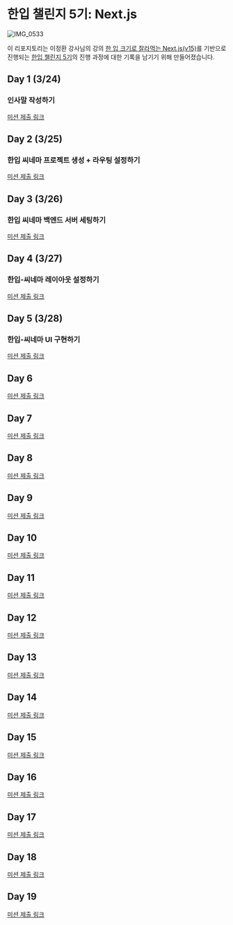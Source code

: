 # 한입 챌린지 5기: Next.js

![IMG_0533](https://github.com/user-attachments/assets/d32a84dd-c4e7-4f7d-a586-c326d2ff9ceb)

이 리포지토리는 이정환 강사님의 강의 [한 입 크기로 잘라먹는 Next.js(v15)](https://www.inflearn.com/course/%ED%95%9C%EC%9E%85-%ED%81%AC%EA%B8%B0-nextjs/dashboard)를 기반으로 진행되는 [한입 챌린지 5기](https://cafe.naver.com/f-e/cafes/31322207/articles/2831?menuid=74&referrerAllArticles=false)의 진행 과정에 대한 기록을 남기기 위해 만들어졌습니다.

## Day 1 (3/24)

### 인사말 작성하기

[미션 제출 링크](https://cafe.naver.com/winterlood/2940)

## Day 2 (3/25)

### 한입 씨네마 프로젝트 생성 + 라우팅 설정하기

[미션 제출 링크](https://cafe.naver.com/winterlood/3073)

## Day 3 (3/26)

### 한입 씨네마 백엔드 서버 세팅하기

[미션 제출 링크](https://cafe.naver.com/winterlood/3140)

## Day 4 (3/27)

### 한입-씨네마 레이아웃 설정하기

[미션 제출 링크](https://cafe.naver.com/winterlood/3180)

## Day 5 (3/28)

### 한입-씨네마 UI 구현하기

[미션 제출 링크](https://cafe.naver.com/winterlood/3223)

## Day 6

[미션 제출 링크]()

## Day 7

[미션 제출 링크]()

## Day 8

[미션 제출 링크]()

## Day 9

[미션 제출 링크]()

## Day 10

[미션 제출 링크]()

## Day 11

[미션 제출 링크]()

## Day 12

[미션 제출 링크]()

## Day 13

[미션 제출 링크]()

## Day 14

[미션 제출 링크]()

## Day 15

[미션 제출 링크]()

## Day 16

[미션 제출 링크]()

## Day 17

[미션 제출 링크]()

## Day 18

[미션 제출 링크]()

## Day 19

[미션 제출 링크]()
